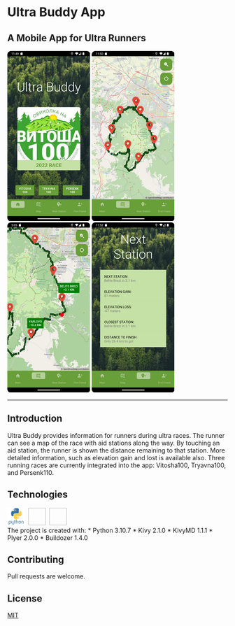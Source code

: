 [//]: <> (Readme for Ultra BUddy App)

# Ultra Buddy App
## A Mobile App for Ultra Runners

[//]: <> (Image of App)

![alt text](https://github.com/krisibeck/UltraBuddyApp/blob/master/img/home_screen_small.png "Home screen")
![alt text](https://github.com/krisibeck/UltraBuddyApp/blob/master/img/map_screen_small.png "Map screen")
![alt text](https://github.com/krisibeck/UltraBuddyApp/blob/master/img/map_screen_zoom_small.png "Map screen")
![alt text](https://github.com/krisibeck/UltraBuddyApp/blob/master/img/next_screen_small.png "Next screen")

---
## Introduction
Ultra Buddy provides information for runners during ultra races. 
The runner can see a map of the race with aid stations along the way.
By touching an aid station, the runner is shown the distance remaining to that station. 
More detailed information, such as elevation gain and lost is available also. 
Three running races are currently integrated into the app: Vitosha100, Tryavna100, and Persenk110.

## Technologies
<div>
    <img src="https://github.com/devicons/devicon/blob/master/icons/python/python-original-wordmark.svg" width="40" height="40"/>&nbsp;
    <img scr="https://github.com/devicons/devicon/blob/master/icons/android/android-original-wordmark.svg" width="40" height="40"/>&nbsp;
    <img scr="https://raw.githubusercontent.com/kivy/kivy/master/kivy/data/logo/kivy-icon-256.png" width="40" height="40"/>&nbsp;
</div>
The project is created with: 
* Python 3.10.7
* Kivy 2.1.0
* KivyMD 1.1.1
* Plyer 2.0.0
* Buildozer 1.4.0

## Contributing

Pull requests are welcome.

## License

[MIT](https://choosealicense.com/licenses/mit/)